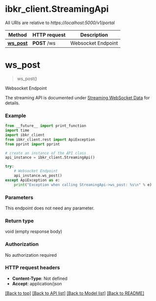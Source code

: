 # ibkr_client.StreamingApi

All URIs are relative to *https://localhost:5000/v1/portal*

Method | HTTP request | Description
------------- | ------------- | -------------
[**ws_post**](StreamingApi.md#ws_post) | **POST** /ws | Websocket Endpoint


# **ws_post**
> ws_post()

Websocket Endpoint

The streaming API is documented under [Streaming WebSocket Data](https://interactivebrokers.github.io/cpwebapi/RealtimeSubscription.html) for details.

### Example
```python
from __future__ import print_function
import time
import ibkr_client
from ibkr_client.rest import ApiException
from pprint import pprint

# create an instance of the API class
api_instance = ibkr_client.StreamingApi()

try:
    # Websocket Endpoint
    api_instance.ws_post()
except ApiException as e:
    print("Exception when calling StreamingApi->ws_post: %s\n" % e)
```

### Parameters
This endpoint does not need any parameter.

### Return type

void (empty response body)

### Authorization

No authorization required

### HTTP request headers

 - **Content-Type**: Not defined
 - **Accept**: application/json

[[Back to top]](#) [[Back to API list]](../README.md#documentation-for-api-endpoints) [[Back to Model list]](../README.md#documentation-for-models) [[Back to README]](../README.md)

